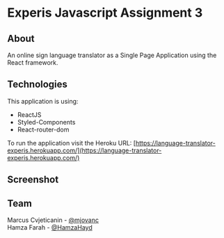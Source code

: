 # Experis Javascript Assignment 3

## About

An online sign language translator as a Single Page Application using the React framework. 

## Technologies

This application is using:

- ReactJS
- Styled-Components
- React-router-dom

To run the application visit the Heroku URL: [https://language-translator-experis.herokuapp.com/](https://language-translator-experis.herokuapp.com/)

## Screenshot

<!--![Trivia Game Screenshot](screenshot.png "Trivia Game Screenshot") -->

## Team
Marcus Cvjeticanin - [@mjovanc](https://github.com/mjovanc)
\
Hamza Farah - [@HamzaHayd](https://github.com/Hamza1001101)
